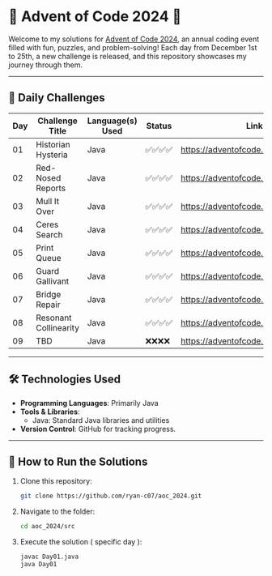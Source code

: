 # 🎄 Advent of Code 2024 🎄

Welcome to my solutions for [Advent of Code 2024](https://adventofcode.com/2024), an annual coding event filled with fun, puzzles, and problem-solving! Each day from December 1st to 25th, a new challenge is released, and this repository showcases my journey through them.

---

## 📅 Daily Challenges

| Day | Challenge Title       | Language(s) Used | Status    | Link                                |
|-----|-----------------------|------------------|-----------|-------------------------------------|
| 01  | Historian Hysteria    | Java             | ✅✅✅✅ | https://adventofcode.com/2024/day/1 |
| 02  | Red-Nosed Reports     | Java             | ✅✅✅✅ | https://adventofcode.com/2024/day/2 |
| 03  | Mull It Over          | Java             | ✅✅✅✅ | https://adventofcode.com/2024/day/3 |
| 04  | Ceres Search          | Java             | ✅✅✅✅ | https://adventofcode.com/2024/day/4 |
| 05  | Print Queue           | Java             | ✅✅✅✅ | https://adventofcode.com/2024/day/5 |
| 06  | Guard Gallivant       | Java             | ✅✅✅✅ | https://adventofcode.com/2024/day/6 |
| 07  | Bridge Repair         | Java             | ✅✅✅✅ | https://adventofcode.com/2024/day/7 |
| 08  | Resonant Collinearity | Java             | ✅✅✅✅ | https://adventofcode.com/2024/day/8 |
| 09  | TBD                   | Java             | ❌❌❌❌ | https://adventofcode.com/2024/day/9 |



---

## 🛠 Technologies Used

- **Programming Languages**: Primarily Java
- **Tools & Libraries**: 
  - Java: Standard Java libraries and utilities
- **Version Control**: GitHub for tracking progress.

---

## 🚀 How to Run the Solutions

1. Clone this repository:
   ```bash
   git clone https://github.com/ryan-c07/aoc_2024.git
   ```
2. Navigate to the folder:
   ```bash
   cd aoc_2024/src
   ```
3. Execute the solution ( specific day ):
   ```bash
   javac Day01.java
   java Day01
   ```